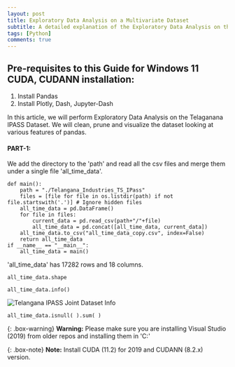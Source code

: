 ```yaml
---
layout: post
title: Exploratory Data Analysis on a Multivariate Dataset 
subtitle: A detailed explanation of the Exploratory Data Analysis on the Telangana IPASS Dataset. 
tags: [Python]
comments: true
---
```


## Pre-requisites to this Guide for Windows 11 CUDA, CUDANN installation:
1. Install Pandas
2. Install Plotly, Dash, Jupyter-Dash

In this article, we will perform Exploratory Data Analysis on the Telaganana IPASS Dataset. We will clean, prune and visualize the dataset looking at various features of pandas. 

#### PART-1: 
We add the directory to the 'path' and read all the csv files and merge them under a single file 'all_time_data'.

~~~
def main():
    path = "./Telangana_Industries_TS_IPass"
    files = [file for file in os.listdir(path) if not file.startswith('.')] # Ignore hidden files
    all_time_data = pd.DataFrame()
    for file in files:
        current_data = pd.read_csv(path+"/"+file)
        all_time_data = pd.concat([all_time_data, current_data])
    all_time_data.to_csv("all_time_data_copy.csv", index=False)
    return all_time_data
if __name__ == "__main__":
    all_time_data = main()
~~~

'all_time_data' has 17282 rows and 18 columns.
~~~
all_time_data.shape
~~~  

~~~
all_time_data.info()
~~~
![Telangana IPASS Joint Dataset Info](voletibhaskar.github.io/assets/img/telangana_IPass_data_info.PNG)
~~~
all_time_data.isnull( ).sum( )
~~~

{: .box-warning}
**Warning:** Please make sure you are installing Visual Studio (2019) from older repos and installing them in 'C:'

 {: .box-note}
**Note:** Install CUDA (11.2) for 2019 and CUDANN (8.2.x) version.
